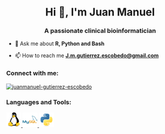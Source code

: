 <h1 align="center">Hi 👋, I'm Juan Manuel</h1>
<h3 align="center">A passionate clinical bioinformatician</h3>

- 💬 Ask me about **R, Python and Bash**

- 📫 How to reach me **J.m.gutierrez.escobedo@gmail.com**

<h3 align="left">Connect with me:</h3>
<p align="left">
<a href="https://linkedin.com/in/juanmanuel-gutierrez-escobedo" target="blank"><img align="center" src="https://raw.githubusercontent.com/rahuldkjain/github-profile-readme-generator/master/src/images/icons/Social/linked-in-alt.svg" alt="juanmanuel-gutierrez-escobedo" height="30" width="40" /></a>
</p>

<h3 align="left">Languages and Tools:</h3>
<p align="left"> <a href="https://www.linux.org/" target="_blank" rel="noreferrer"> <img src="https://raw.githubusercontent.com/devicons/devicon/master/icons/linux/linux-original.svg" alt="linux" width="40" height="40"/> </a> <a href="https://www.mysql.com/" target="_blank" rel="noreferrer"> <img src="https://raw.githubusercontent.com/devicons/devicon/master/icons/mysql/mysql-original-wordmark.svg" alt="mysql" width="40" height="40"/> </a> <a href="https://www.python.org" target="_blank" rel="noreferrer"> <img src="https://raw.githubusercontent.com/devicons/devicon/master/icons/python/python-original.svg" alt="python" width="40" height="40"/> </a> </p>

